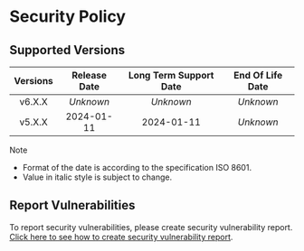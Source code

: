 # Security Policy

## Supported Versions

| **Versions** | **Release Date** | **Long Term Support Date** | **End Of Life Date** |
|:-:|:-:|:-:|:-:|
| v6.X.X | *Unknown* | *Unknown* | *Unknown* |
| v5.X.X | 2024-01-11 | 2024-01-11 | *Unknown* |

> [!NOTE]
> - Format of the date is according to the specification ISO 8601.
> - Value in italic style is subject to change.

## Report Vulnerabilities

To report security vulnerabilities, please create security vulnerability report. [Click here to see how to create security vulnerability report](https://github.com/hugoalh/hugoalh/blob/main/guides/universal-contributing.md#create-security-vulnerability-report).
